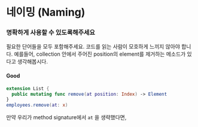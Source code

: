 # 네이밍 \(Naming\)

### 명확하게 사용할 수 있도록해주세요

필요한 단어들을 모두 포함해주세요. 코드를 읽는 사람이 모호하게 느끼지 않아야 합니다. 예를들어, collection 안에서 주어진 position의 element를 제거하는 메소드가 있다고 생각해봅시다.

#### Good

```swift
extension List {
  public mutating func remove(at position: Index) -> Element
}
employees.remove(at: x)
```

만약 우리가 method signature에서 `at` 을 생략했다면, 

